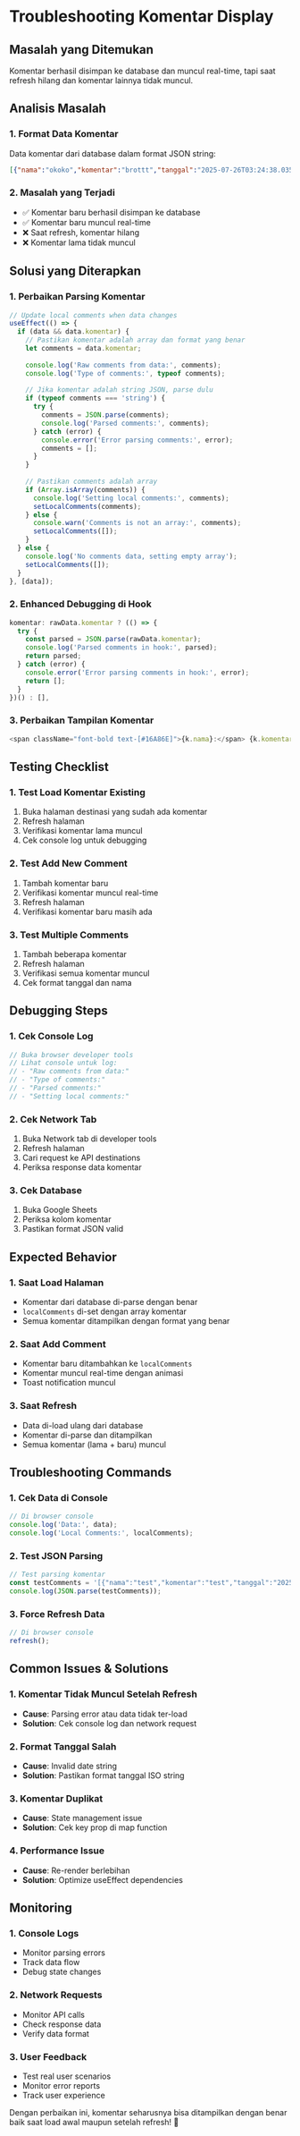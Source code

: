 # Troubleshooting Komentar Display

## Masalah yang Ditemukan
Komentar berhasil disimpan ke database dan muncul real-time, tapi saat refresh hilang dan komentar lainnya tidak muncul.

## Analisis Masalah

### 1. **Format Data Komentar**
Data komentar dari database dalam format JSON string:
```json
[{"nama":"okoko","komentar":"brottt","tanggal":"2025-07-26T03:24:38.035Z"},{"nama":"okok","komentar":"oakwaowkwao","tanggal":"2025-07-26T03:34:22.517Z"}]
```

### 2. **Masalah yang Terjadi**
- ✅ Komentar baru berhasil disimpan ke database
- ✅ Komentar baru muncul real-time
- ❌ Saat refresh, komentar hilang
- ❌ Komentar lama tidak muncul

## Solusi yang Diterapkan

### 1. **Perbaikan Parsing Komentar**
```typescript
// Update local comments when data changes
useEffect(() => {
  if (data && data.komentar) {
    // Pastikan komentar adalah array dan format yang benar
    let comments = data.komentar;
    
    console.log('Raw comments from data:', comments);
    console.log('Type of comments:', typeof comments);
    
    // Jika komentar adalah string JSON, parse dulu
    if (typeof comments === 'string') {
      try {
        comments = JSON.parse(comments);
        console.log('Parsed comments:', comments);
      } catch (error) {
        console.error('Error parsing comments:', error);
        comments = [];
      }
    }
    
    // Pastikan comments adalah array
    if (Array.isArray(comments)) {
      console.log('Setting local comments:', comments);
      setLocalComments(comments);
    } else {
      console.warn('Comments is not an array:', comments);
      setLocalComments([]);
    }
  } else {
    console.log('No comments data, setting empty array');
    setLocalComments([]);
  }
}, [data]);
```

### 2. **Enhanced Debugging di Hook**
```typescript
komentar: rawData.komentar ? (() => {
  try {
    const parsed = JSON.parse(rawData.komentar);
    console.log('Parsed comments in hook:', parsed);
    return parsed;
  } catch (error) {
    console.error('Error parsing comments in hook:', error);
    return [];
  }
})() : [],
```

### 3. **Perbaikan Tampilan Komentar**
```typescript
<span className="font-bold text-[#16A86E]">{k.nama}:</span> {k.komentar}
```

## Testing Checklist

### 1. **Test Load Komentar Existing**
1. Buka halaman destinasi yang sudah ada komentar
2. Refresh halaman
3. Verifikasi komentar lama muncul
4. Cek console log untuk debugging

### 2. **Test Add New Comment**
1. Tambah komentar baru
2. Verifikasi komentar muncul real-time
3. Refresh halaman
4. Verifikasi komentar baru masih ada

### 3. **Test Multiple Comments**
1. Tambah beberapa komentar
2. Refresh halaman
3. Verifikasi semua komentar muncul
4. Cek format tanggal dan nama

## Debugging Steps

### 1. **Cek Console Log**
```javascript
// Buka browser developer tools
// Lihat console untuk log:
// - "Raw comments from data:"
// - "Type of comments:"
// - "Parsed comments:"
// - "Setting local comments:"
```

### 2. **Cek Network Tab**
1. Buka Network tab di developer tools
2. Refresh halaman
3. Cari request ke API destinations
4. Periksa response data komentar

### 3. **Cek Database**
1. Buka Google Sheets
2. Periksa kolom komentar
3. Pastikan format JSON valid

## Expected Behavior

### 1. **Saat Load Halaman**
- Komentar dari database di-parse dengan benar
- `localComments` di-set dengan array komentar
- Semua komentar ditampilkan dengan format yang benar

### 2. **Saat Add Comment**
- Komentar baru ditambahkan ke `localComments`
- Komentar muncul real-time dengan animasi
- Toast notification muncul

### 3. **Saat Refresh**
- Data di-load ulang dari database
- Komentar di-parse dan ditampilkan
- Semua komentar (lama + baru) muncul

## Troubleshooting Commands

### 1. **Cek Data di Console**
```javascript
// Di browser console
console.log('Data:', data);
console.log('Local Comments:', localComments);
```

### 2. **Test JSON Parsing**
```javascript
// Test parsing komentar
const testComments = '[{"nama":"test","komentar":"test","tanggal":"2025-07-26T03:24:38.035Z"}]';
console.log(JSON.parse(testComments));
```

### 3. **Force Refresh Data**
```javascript
// Di browser console
refresh();
```

## Common Issues & Solutions

### 1. **Komentar Tidak Muncul Setelah Refresh**
- **Cause**: Parsing error atau data tidak ter-load
- **Solution**: Cek console log dan network request

### 2. **Format Tanggal Salah**
- **Cause**: Invalid date string
- **Solution**: Pastikan format tanggal ISO string

### 3. **Komentar Duplikat**
- **Cause**: State management issue
- **Solution**: Cek key prop di map function

### 4. **Performance Issue**
- **Cause**: Re-render berlebihan
- **Solution**: Optimize useEffect dependencies

## Monitoring

### 1. **Console Logs**
- Monitor parsing errors
- Track data flow
- Debug state changes

### 2. **Network Requests**
- Monitor API calls
- Check response data
- Verify data format

### 3. **User Feedback**
- Test real user scenarios
- Monitor error reports
- Track user experience

Dengan perbaikan ini, komentar seharusnya bisa ditampilkan dengan benar baik saat load awal maupun setelah refresh! 🚀 